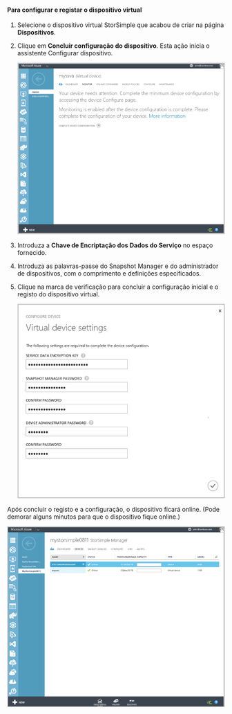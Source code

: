 #### <a name="to-configure-and-register-the-virtual-device"></a>Para configurar e registar o dispositivo virtual

1. Selecione o dispositivo virtual StorSimple que acabou de criar na página **Dispositivos**.
2. Clique em **Concluir configuração do dispositivo**. Esta ação inicia o assistente Configurar dispositivo.
    
    ![Página de configuração do dispositivo StorSimple em Dispositivos](./media/storsimple-configure-register-virtual-device/StorSimple_CompleteDeviceSetupSVA1M.png)

4. Introduza a **Chave de Encriptação dos Dados do Serviço** no espaço fornecido.

5. Introduza as palavras-passe do Snapshot Manager e do administrador de dispositivos, com o comprimento e definições especificados.

6. Clique na marca de verificação para concluir a configuração inicial e o registo do dispositivo virtual. 
    
    ![Definições do dispositivo virtual StorSimple](./media/storsimple-configure-register-virtual-device/StorSimple_VirtualDeviceSettings1.png)

Após concluir o registo e a configuração, o dispositivo ficará online. (Pode demorar alguns minutos para que o dispositivo fique online.)

![Fase online do dispositivo virtual StorSimple](./media/storsimple-configure-register-virtual-device/StorSimple_VirtualDeviceOnline1M.png)



<!--HONumber=Jan17_HO1-->


